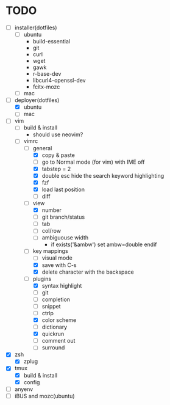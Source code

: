 # TODO

- [ ] installer(dotfiles)
  - [ ] ubuntu
    - build-essential
    - git
    - curl
    - wget
    - gawk
    - r-base-dev
    - libcurl4-openssl-dev
    - fcitx-mozc
  - [ ] mac
- [ ] deployer(dotfiles)
  - [x] ubuntu
  - [ ] mac
- [ ] vim
  - [ ] build & install
    - should use neovim?
  - [ ] vimrc
    - [ ] general
      - [x] copy & paste
      - [ ] go to Normal mode (for vim) with IME off 
      - [x] tabstep = 2
      - [x] double esc hide the search keyword highlighting
      - [x] fzf
      - [x] load last position
      - [ ] diff
    - [ ] view
      - [x] number
      - [ ] git branch/status
      - [ ] tab
      - [ ] col/row
      - [ ] ambiguouse width
        - if exists('&ambw') set ambw=double endif
    - [ ] key mappings
      - [ ] visual mode
      - [x] save with C-s
      - [x] delete character with the backspace
    - [ ] plugins
      - [x] syntax highlight
      - [ ] git
      - [ ] completion
      - [ ] snippet
      - [ ] ctrlp
      - [x] color scheme
      - [ ] dictionary
      - [x] quickrun
      - [ ] comment out
      - [ ] surround
- [x] zsh
  - [x] zplug
- [x] tmux
  - [x] build & install
  - [x] config
- [ ] anyenv
- [ ] iBUS and mozc(ubuntu)
